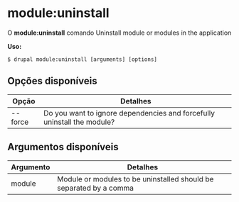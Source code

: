 # module:uninstall
O **module:uninstall** comando Uninstall module or modules in the application

**Uso:**
```
$ drupal module:uninstall [arguments] [options] 
```

## Opções disponíveis
Opção | Detalhes
-------|-------------
--force | Do you want to ignore dependencies and forcefully uninstall the module?

## Argumentos disponíveis
Argumento | Detalhes
---------|-------------
module | Module or modules to be uninstalled should be separated by a comma
